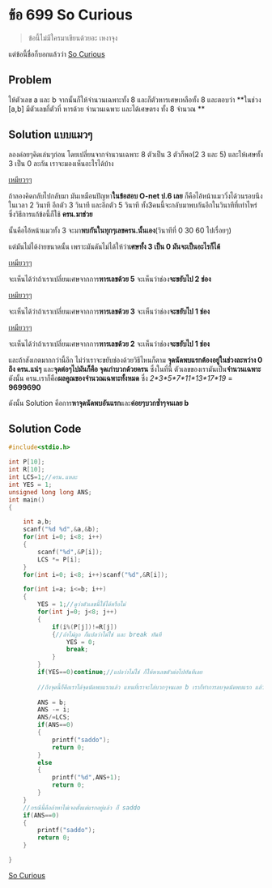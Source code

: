 # ข้อ 699 So Curious

> ข้อนี้ไม่มีใครมาเขียนด้วยอะ เหงาจุง

แต่ข้อนี้ชื่อก็บอกแล้วว่า [So Curious](https://www.youtube.com/watch?v=ubKxhmstNWg)

## Problem
ให้ตัวเลข a และ b จากนั้นก็ให้จำนวนเฉพาะทั้ง 8 และก็ตัวหารเศษเหลือทั้ง 8 และตอบว่า **ในช่วง \[a,b] มีตัวเลขกี่ตัวที่ หารด้วย จำนวนเฉพาะ และได้เศษตรง ทั้ง 8 จำนวณ **

## Solution แบบแมวๆ

ลองค่อยๆคิดเล่นๆก่อน โดยเปลี่ยนจากจำนวนเฉพาะ 8 ตัวเป็น 3 ตัวก็พอ(2 3 และ 5) และให้เศษทั้ง 3 เป็น 0 ละกัน เราจะมองเห็นอะไรได้บ้าง

[เหมียวๆๆ]()

ถ้าลองคิดกลับไปกลับมา มันเหมือนปัญหา**ในข้อสอบ O-net ป.6 เลย** ก็คือไอ้หน้าแมววิ่งได้วนรอบนึงในเวลา 2 วินาที  อีกตัว 3 วินาที และอีกตัว 5 วินาที ทั้ง3คนนี้จะกลับมาพบกันอีกในวินาทีที่เท่าไหร่ ซึ่งวิธีการแก้ข้อนี้ก็ใช้ **ครน.มาช่วย**

นั้นคือไอ้หน้าแมวทั้ง 3 จะมา**พบกันในทุกๆเลขครน.นั้นเอง**(วินาทีที่ 0 30 60 ไปเรื่อยๆ)

แต่มันไม่ได้ง่ายขนาดนั้น เพราะมันดันไม่ได้ให้ว่า**เศษทั้ง 3 เป็น 0 มันจะเป็นอะไรก็ได้**

[เหมียวๆๆ](!)

จะเห็นได้ว่าถ้าเราเปลี่ยนเศษจากการ**หารเลขด้วย 5** จะเห็นว่าช่อง**จะขยับไป 2 ช่อง**

[เหมียวๆๆ]()

จะเห็นได้ว่าถ้าเราเปลี่ยนเศษจากการ**หารเลขด้วย 3** จะเห็นว่าช่อง**จะขยับไป 1 ช่อง**

[เหมียวๆๆ]()

จะเห็นได้ว่าถ้าเราเปลี่ยนเศษจากการ**หารเลขด้วย 2** จะเห็นว่าช่อง**จะขยับไป 1 ช่อง**


และถ้าสังเกตมากกว่านี้อีก ไม่ว่าเราจะขยับช่องด้วยวิธีไหนก็ตาม **จุดนัดพบแรกต้องอยู่ในช่วงละหว่าง 0 ถึง ครน.แน่ๆ** และ**จุดต่อๆไปมันก็คือ จุดเก่าบวกด้วยครน** ซึ่งในที่นี้ ตัวเลขของเรามันเป็น**จำนวนเฉพาะ** ดังนั้น ครน.เราก็คือ**ผลคูณของจำนวณเฉพาะทั้งหมด** ซึ่ง *2\*3\*5\*7\*11\*13\*17\*19* = **9699690**

ดังนั้น Solution คือการ**หาจุดนัดพบอันแรก**และ**ค่อยๆบวกซ้ำๆจนเลย b**

## Solution Code 


```cpp
#include<stdio.h>

int P[10];
int R[10];
int LCS=1;//ครน.แหละ
int YES = 1;
unsigned long long ANS;
int main()
{

    int a,b;
    scanf("%d %d",&a,&b);
    for(int i=0; i<8; i++)
    {
        scanf("%d",&P[i]);
        LCS *= P[i];
    }
    for(int i=0; i<8; i++)scanf("%d",&R[i]);

    for(int i=a; i<=b; i++)
    {
        YES = 1;//ดูว่าตัวเลขนี้ใช้ได้หรือไม่
        for(int j=0; j<8; j++)
        {
            if(i%(P[j])!=R[j])
            {//ถ้าไม่ถูก ก็แปลว่าไม่ใช่ และ break ทันที
                YES = 0;
                break;
            }
        }
        if(YES==0)continue;//แปลว่าไม่ใช่ ก็ให้หาเลขตัวต่อไปทันทีเลย
        
        //ถึงจุดนี้ก็คือเราได้จุดนัดพบแรกแล้ว แทนที่เราจะไล่บวกๆจนเลย b เราก็ทำการลบจุดนัดพบแรก แล้วก็หารไปเล้ยย
        
        ANS = b;
        ANS -= i;
        ANS/=LCS;
        if(ANS==0)
        {
            printf("saddo");
            return 0;
        }
        else
        {
            printf("%d",ANS+1);
            return 0;
        }
    }
    //กรณีนี้คือถ้าหาไม่เจอตั้งแต่แรกอยู่แล้ว ก็ saddo
    if(ANS==0)
    {
        printf("saddo");
        return 0;
    }

}

```
[So Curious](https://www.youtube.com/watch?v=ubKxhmstNWg)
